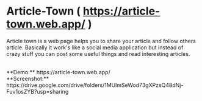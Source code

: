 # Article-Town  ( https://article-town.web.app/ )

<p>Article town is a web page helps you to share your article and follow others article. Basically it work's like a social media application but instead of crazy stuff you can post some useful things and read interesting articles.</p></br>
**Demo:** https://article-town.web.app/</br>
**Screenshot:** https://drive.google.com/drive/folders/1MUlmSeWod73gXPzsQ48dNj-Fuv1osZYB?usp=sharing</br>
